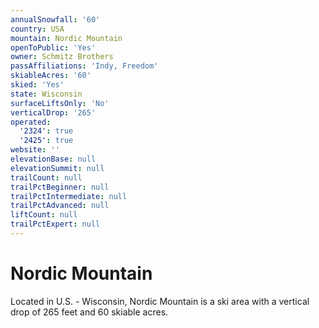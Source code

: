 ```yaml
---
annualSnowfall: '60'
country: USA
mountain: Nordic Mountain
openToPublic: 'Yes'
owner: Schmitz Brothers
passAffiliations: 'Indy, Freedom'
skiableAcres: '60'
skied: 'Yes'
state: Wisconsin
surfaceLiftsOnly: 'No'
verticalDrop: '265'
operated:
  '2324': true
  '2425': true
website: ''
elevationBase: null
elevationSummit: null
trailCount: null
trailPctBeginner: null
trailPctIntermediate: null
trailPctAdvanced: null
liftCount: null
trailPctExpert: null
---
```



# Nordic Mountain

Located in U.S. - Wisconsin, Nordic Mountain is a ski area with a vertical drop of 265 feet and 60 skiable acres.
